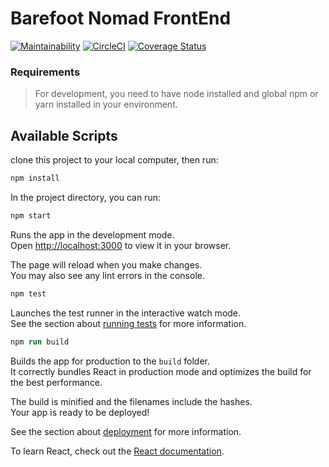 # Barefoot Nomad FrontEnd
[![Maintainability](https://api.codeclimate.com/v1/badges/fbfe351329ae4b62a71e/maintainability)](https://codeclimate.com/github/atlp-rwanda/elites-bn-fe/maintainability) [![CircleCI](https://circleci.com/gh/atlp-rwanda/elites-bn-fe/tree/dev.svg?style=svg&circle-token=f02327d66245fdb7fe005f489db5b9e1cd11ee3c)](https://circleci.com/gh/atlp-rwanda/elites-bn-fe/tree/dev)	[![Coverage Status](https://coveralls.io/repos/github/atlp-rwanda/elites-bn-fe/badge.svg?branch=dev)](https://coveralls.io/github/atlp-rwanda/elites-bn-fe?branch=dev)
### Requirements

> For development, you need to have node installed and global npm or yarn installed in your environment.

## Available Scripts

clone this project to your local computer, then run:

```ps
npm install
```

In the project directory, you can run:

```ps
npm start
```

Runs the app in the development mode.\
Open [http://localhost:3000](http://localhost:3000) to view it in your browser.

The page will reload when you make changes.\
You may also see any lint errors in the console.

```ps
npm test
```

Launches the test runner in the interactive watch mode.\
See the section about [running tests](https://facebook.github.io/create-react-app/docs/running-tests) for more information.

```ps
npm run build
```

Builds the app for production to the `build` folder.\
It correctly bundles React in production mode and optimizes the build for the best performance.

The build is minified and the filenames include the hashes.\
Your app is ready to be deployed!

See the section about [deployment](https://facebook.github.io/create-react-app/docs/deployment) for more information.

To learn React, check out the [React documentation](https://reactjs.org/).
